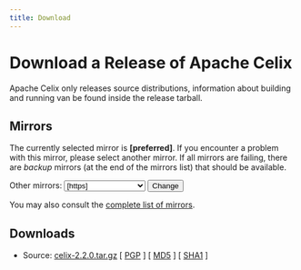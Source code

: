 ```yaml
---
title: Download
---
```


# Download a Release of Apache Celix

Apache Celix only releases source distributions, information about building and running van be found inside the release tarball.

## Mirrors

The currently selected mirror is **[preferred]**. If you encounter a problem with this mirror, please select another mirror. If all mirrors are failing, there are *backup* 
mirrors (at the end of the mirrors list) that should be available. 
<form action="[location]" method="get" id="SelectMirror">
    Other mirrors:
    <select name="Preferred">
        [if-any https]
        [for https]
        <option value="[https]">[https]</option>
        [end]
        [end]
        [if-any http]
        [for http]
        <option value="[http]">[http]</option>
        [end]
        [end]
        [if-any ftp]
        [for ftp]<option value="[ftp]">[ftp]</option>
        [end]
        [end]
        [if-any backup]
        [for backup]<option value="[backup]">\[backup\] \(backup\)</option>
        [end]
        [end]
    </select>
    <input type="submit" value="Change" />
</form>

You may also consult the [complete list of mirrors](https://www.apache.org/mirrors/).

## Downloads

- Source: [celix-2.2.0.tar.gz]([preferred]celix/celix-2.2.0/celix-2.2.0.tar.gz)
[ [PGP](https://www.apache.org/dist/celix/celix-2.2.0/celix-2.2.0.tar.gz.asc) ] [
[MD5](https://www.apache.org/dist/celix/celix-2.2.0/celix-2.2.0.tar.gz.md5) ] [
[SHA1](https://www.apache.org/dist/celix/celix-2.2.0/celix-2.2.0.tar.gz.sha) ]
